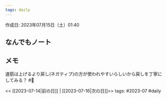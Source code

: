 ```yaml
---
tags: daily
---
```


作成日: 2023年07月15日（土）01:40

## なんでもノート

## メモ
速筋は上げるより戻し(ネガティブ)の方が使われやすいらしいから戻しを丁寧にしてみる？
#🧠 


<< [[2023-07-14|前の日]] | [[2023-07-16|次の日]]>>
tags: #2023-07 #daily